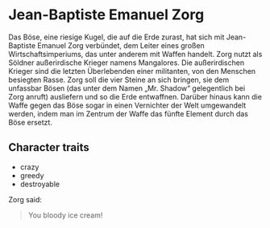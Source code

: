 # Jean-Baptiste Emanuel Zorg
Das Böse, eine riesige Kugel, die auf die Erde zurast, hat sich mit Jean-Baptiste Emanuel Zorg verbündet, dem Leiter eines großen Wirtschaftsimperiums, das unter anderem mit Waffen handelt. Zorg nutzt als Söldner außerirdische Krieger namens Mangalores. Die außerirdischen Krieger sind die letzten Überlebenden einer militanten, von den Menschen besiegten Rasse. Zorg soll die vier Steine an sich bringen, sie dem unfassbar Bösen (das unter dem Namen „Mr. Shadow“ gelegentlich bei Zorg anruft) ausliefern und so die Erde entwaffnen. Darüber hinaus kann die Waffe gegen das Böse sogar in einen Vernichter der Welt umgewandelt werden, indem man im Zentrum der Waffe das fünfte Element durch das Böse ersetzt.
## Character traits
* crazy
* greedy
* destroyable

Zorg said:
> You bloody ice cream!